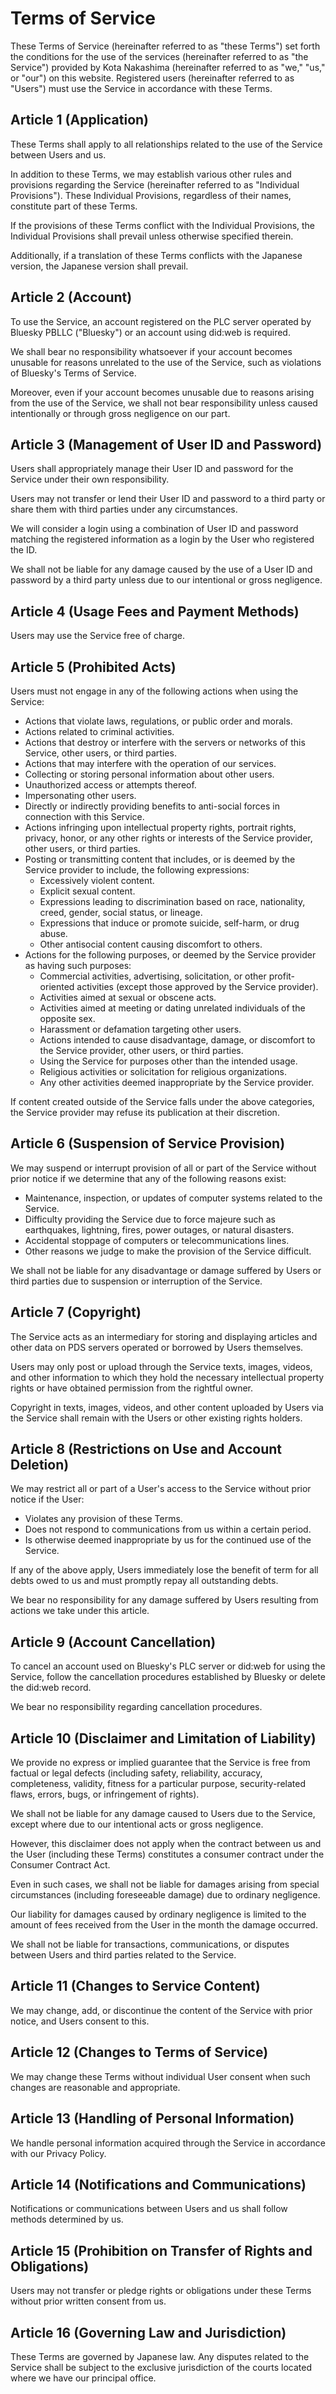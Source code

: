 # Terms of Service

These Terms of Service (hereinafter referred to as "these Terms") set forth the conditions for the use of the services (hereinafter referred to as "the Service") provided by Kota Nakashima (hereinafter referred to as "we," "us," or "our") on this website. Registered users (hereinafter referred to as "Users") must use the Service in accordance with these Terms.

## Article 1 (Application)
These Terms shall apply to all relationships related to the use of the Service between Users and us.

In addition to these Terms, we may establish various other rules and provisions regarding the Service (hereinafter referred to as "Individual Provisions"). These Individual Provisions, regardless of their names, constitute part of these Terms.

If the provisions of these Terms conflict with the Individual Provisions, the Individual Provisions shall prevail unless otherwise specified therein.

Additionally, if a translation of these Terms conflicts with the Japanese version, the Japanese version shall prevail.

## Article 2 (Account)
To use the Service, an account registered on the PLC server operated by Bluesky PBLLC ("Bluesky") or an account using did:web is required.

We shall bear no responsibility whatsoever if your account becomes unusable for reasons unrelated to the use of the Service, such as violations of Bluesky's Terms of Service.

Moreover, even if your account becomes unusable due to reasons arising from the use of the Service, we shall not bear responsibility unless caused intentionally or through gross negligence on our part.

## Article 3 (Management of User ID and Password)
Users shall appropriately manage their User ID and password for the Service under their own responsibility.

Users may not transfer or lend their User ID and password to a third party or share them with third parties under any circumstances.

We will consider a login using a combination of User ID and password matching the registered information as a login by the User who registered the ID.

We shall not be liable for any damage caused by the use of a User ID and password by a third party unless due to our intentional or gross negligence.

## Article 4 (Usage Fees and Payment Methods)
Users may use the Service free of charge.

## Article 5 (Prohibited Acts)

Users must not engage in any of the following actions when using the Service:

- Actions that violate laws, regulations, or public order and morals.
- Actions related to criminal activities.
- Actions that destroy or interfere with the servers or networks of this Service, other users, or third parties.
- Actions that may interfere with the operation of our services.
- Collecting or storing personal information about other users.
- Unauthorized access or attempts thereof.
- Impersonating other users.
- Directly or indirectly providing benefits to anti-social forces in connection with this Service.
- Actions infringing upon intellectual property rights, portrait rights, privacy, honor, or any other rights or interests of the Service provider, other users, or third parties.
- Posting or transmitting content that includes, or is deemed by the Service provider to include, the following expressions:
  - Excessively violent content.
  - Explicit sexual content.
  - Expressions leading to discrimination based on race, nationality, creed, gender, social status, or lineage.
  - Expressions that induce or promote suicide, self-harm, or drug abuse.
  - Other antisocial content causing discomfort to others.
- Actions for the following purposes, or deemed by the Service provider as having such purposes:
  - Commercial activities, advertising, solicitation, or other profit-oriented activities (except those approved by the Service provider).
  - Activities aimed at sexual or obscene acts.
  - Activities aimed at meeting or dating unrelated individuals of the opposite sex.
  - Harassment or defamation targeting other users.
  - Actions intended to cause disadvantage, damage, or discomfort to the Service provider, other users, or third parties.
  - Using the Service for purposes other than the intended usage.
  - Religious activities or solicitation for religious organizations.
  - Any other activities deemed inappropriate by the Service provider.

If content created outside of the Service falls under the above categories, the Service provider may refuse its publication at their discretion.

## Article 6 (Suspension of Service Provision)
We may suspend or interrupt provision of all or part of the Service without prior notice if we determine that any of the following reasons exist:

- Maintenance, inspection, or updates of computer systems related to the Service.
- Difficulty providing the Service due to force majeure such as earthquakes, lightning, fires, power outages, or natural disasters.
- Accidental stoppage of computers or telecommunications lines.
- Other reasons we judge to make the provision of the Service difficult.

We shall not be liable for any disadvantage or damage suffered by Users or third parties due to suspension or interruption of the Service.

## Article 7 (Copyright)
The Service acts as an intermediary for storing and displaying articles and other data on PDS servers operated or borrowed by Users themselves.

Users may only post or upload through the Service texts, images, videos, and other information to which they hold the necessary intellectual property rights or have obtained permission from the rightful owner.

Copyright in texts, images, videos, and other content uploaded by Users via the Service shall remain with the Users or other existing rights holders.

## Article 8 (Restrictions on Use and Account Deletion)
We may restrict all or part of a User's access to the Service without prior notice if the User:

- Violates any provision of these Terms.
- Does not respond to communications from us within a certain period.
- Is otherwise deemed inappropriate by us for the continued use of the Service.

If any of the above apply, Users immediately lose the benefit of term for all debts owed to us and must promptly repay all outstanding debts.

We bear no responsibility for any damage suffered by Users resulting from actions we take under this article.

## Article 9 (Account Cancellation)
To cancel an account used on Bluesky's PLC server or did:web for using the Service, follow the cancellation procedures established by Bluesky or delete the did:web record.

We bear no responsibility regarding cancellation procedures.

## Article 10 (Disclaimer and Limitation of Liability)
We provide no express or implied guarantee that the Service is free from factual or legal defects (including safety, reliability, accuracy, completeness, validity, fitness for a particular purpose, security-related flaws, errors, bugs, or infringement of rights).

We shall not be liable for any damage caused to Users due to the Service, except where due to our intentional acts or gross negligence.

However, this disclaimer does not apply when the contract between us and the User (including these Terms) constitutes a consumer contract under the Consumer Contract Act.

Even in such cases, we shall not be liable for damages arising from special circumstances (including foreseeable damage) due to ordinary negligence.

Our liability for damages caused by ordinary negligence is limited to the amount of fees received from the User in the month the damage occurred.

We shall not be liable for transactions, communications, or disputes between Users and third parties related to the Service.

## Article 11 (Changes to Service Content)
We may change, add, or discontinue the content of the Service with prior notice, and Users consent to this.

## Article 12 (Changes to Terms of Service)
We may change these Terms without individual User consent when such changes are reasonable and appropriate.

## Article 13 (Handling of Personal Information)
We handle personal information acquired through the Service in accordance with our Privacy Policy.

## Article 14 (Notifications and Communications)
Notifications or communications between Users and us shall follow methods determined by us.

## Article 15 (Prohibition on Transfer of Rights and Obligations)
Users may not transfer or pledge rights or obligations under these Terms without prior written consent from us.

## Article 16 (Governing Law and Jurisdiction)
These Terms are governed by Japanese law. Any disputes related to the Service shall be subject to the exclusive jurisdiction of the courts located where we have our principal office.

